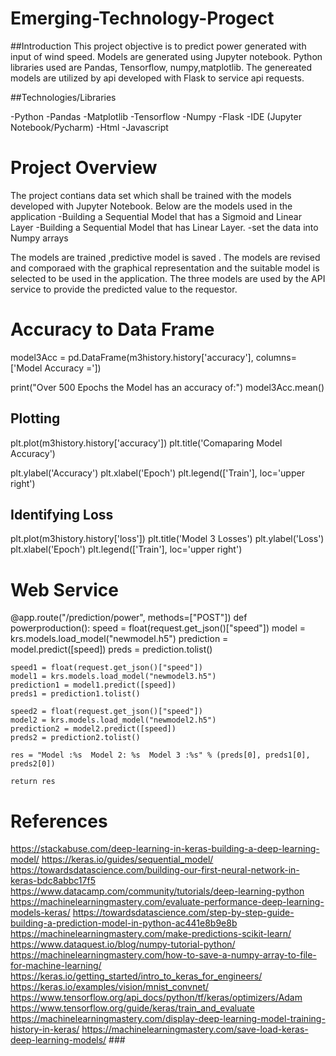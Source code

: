 # Emerging-Technology-Progect

##Introduction
This project objective is to predict power generated with input of wind speed. Models are generated using Jupyter notebook. Python libraries used are Pandas, Tensorflow, numpy,matplotlib. The genereated models are utilized by api developed with Flask to service api requests.


##Technologies/Libraries

-Python
-Pandas
-Matplotlib
-Tensorflow
-Numpy
-Flask
-IDE (Jupyter Notebook/Pycharm)
-Html
-Javascript

# Project Overview
The project contians data set which shall be trained with the models developed with Jupyter Notebook.
Below are the models used in the application
-Building a Sequential Model that has a Sigmoid and Linear Layer
-Building a Sequential Model that has Linear Layer.
-set the data into Numpy arrays

The models are trained ,predictive model is saved . The models are revised and comporaed with the graphical representation and the suitable model is selected to be used in the application. The three models are used  by the API service to provide the predicted value to the requestor.


# Accuracy to Data Frame
model3Acc = pd.DataFrame(m3history.history['accuracy'], columns=['Model Accuracy ='])
 
print("Over 500 Epochs the Model has an accuracy of:")
model3Acc.mean()

## Plotting 
plt.plot(m3history.history['accuracy'])
plt.title('Comaparing Model Accuracy')

plt.ylabel('Accuracy')
plt.xlabel('Epoch')
plt.legend(['Train'], loc='upper right')

## Identifying Loss
plt.plot(m3history.history['loss'])
plt.title('Model 3 Losses')
plt.ylabel('Loss')
plt.xlabel('Epoch')
plt.legend(['Train'], loc='upper right')

# Web Service

@app.route("/prediction/power", methods=["POST"])
def powerproduction():
    speed = float(request.get_json()["speed"])
    model = krs.models.load_model("newmodel.h5")
    prediction = model.predict([speed])
    preds = prediction.tolist() 

    speed1 = float(request.get_json()["speed"])
    model1 = krs.models.load_model("newmodel3.h5")
    prediction1 = model1.predict([speed])
    preds1 = prediction1.tolist() 
    
    speed2 = float(request.get_json()["speed"])
    model2 = krs.models.load_model("newmodel2.h5")
    prediction2 = model2.predict([speed])
    preds2 = prediction2.tolist() 
    
    res = "Model :%s  Model 2: %s  Model 3 :%s" % (preds[0], preds1[0], preds2[0])
    
    return res

# References
https://stackabuse.com/deep-learning-in-keras-building-a-deep-learning-model/
https://keras.io/guides/sequential_model/
https://towardsdatascience.com/building-our-first-neural-network-in-keras-bdc8abbc17f5
https://www.datacamp.com/community/tutorials/deep-learning-python
https://machinelearningmastery.com/evaluate-performance-deep-learning-models-keras/
https://towardsdatascience.com/step-by-step-guide-building-a-prediction-model-in-python-ac441e8b9e8b
https://machinelearningmastery.com/make-predictions-scikit-learn/
https://www.dataquest.io/blog/numpy-tutorial-python/
https://machinelearningmastery.com/how-to-save-a-numpy-array-to-file-for-machine-learning/
https://keras.io/getting_started/intro_to_keras_for_engineers/
https://keras.io/examples/vision/mnist_convnet/
https://www.tensorflow.org/api_docs/python/tf/keras/optimizers/Adam
https://www.tensorflow.org/guide/keras/train_and_evaluate
https://machinelearningmastery.com/display-deep-learning-model-training-history-in-keras/
https://machinelearningmastery.com/save-load-keras-deep-learning-models/ ### 



